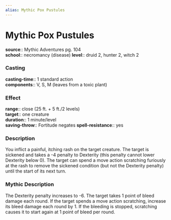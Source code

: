 ```yaml
---
alias: Mythic Pox Pustules
---
```


# Mythic Pox Pustules

**source**:: Mythic Adventures pg. 104  
**school**:: necromancy (disease)
**level**:: druid 2, hunter 2, witch 2

### Casting 

**casting-time**:: 1 standard action  
**components**:: V, S, M (leaves from a toxic plant)

### Effect 

**range**:: close (25 ft. + 5 ft./2 levels)  
**target**:: one creature  
**duration**:: 1 minute/level  
**saving-throw**:: Fortitude negates
**spell-resistance**:: yes

### Description 

You inflict a painful, itching rash on the target creature. The target is sickened and takes a -4 penalty to Dexterity (this penalty cannot lower Dexterity below 0). The target can spend a move action scratching furiously at the rash to remove the sickened condition (but not the Dexterity penalty) until the start of its next turn.

### Mythic Description

The Dexterity penalty increases to -6. The target takes 1 point of bleed damage each round. If the target spends a move action scratching, increase its bleed damage each round by 1. If the bleeding is stopped, scratching causes it to start again at 1 point of bleed per round.
